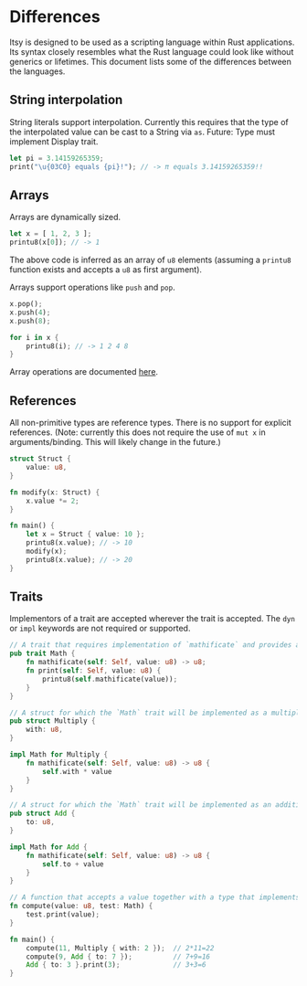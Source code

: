 # Differences

Itsy is designed to be used as a scripting language within Rust applications. Its syntax closely resembles what the Rust language could look like without generics or lifetimes.
This document lists some of the differences between the languages.

## String interpolation

String literals support interpolation. Currently this requires that the type of the interpolated value can be cast to a String via `as`. Future: Type must implement Display trait.


```rust
let pi = 3.14159265359;
print("\u{03C0} equals {pi}!"); // -> π equals 3.14159265359!!
```

## Arrays

Arrays are dynamically sized.

```rust
let x = [ 1, 2, 3 ];
printu8(x[0]); // -> 1
```

The above code is inferred as an array of `u8` elements (assuming a `printu8` function exists and accepts a `u8` as first argument).

Arrays support operations like `push` and `pop`.

```rust
x.pop();
x.push(4);
x.push(8);

for i in x {
    printu8(i); // -> 1 2 4 8
}
```

Array operations are documented [here](builtin.array.md).

## References

All non-primitive types are reference types. There is no support for explicit references. (Note: currently this does not require the use of `mut x` in arguments/binding. This will likely change in the future.)

```rust
struct Struct {
    value: u8,
}

fn modify(x: Struct) {
    x.value *= 2;
}

fn main() {
    let x = Struct { value: 10 };
    printu8(x.value); // -> 10
    modify(x);
    printu8(x.value); // -> 20
}
```

## Traits

Implementors of a trait are accepted wherever the trait is accepted. The `dyn` or `impl` keywords are not required or supported.

```rust
// A trait that requires implementation of `mathificate` and provides a `print` function
pub trait Math {
    fn mathificate(self: Self, value: u8) -> u8;
    fn print(self: Self, value: u8) {
        printu8(self.mathificate(value));
    }
}

// A struct for which the `Math` trait will be implemented as a multiplication.
pub struct Multiply {
    with: u8,
}

impl Math for Multiply {
    fn mathificate(self: Self, value: u8) -> u8 {
        self.with * value
    }
}

// A struct for which the `Math` trait will be implemented as an addition.
pub struct Add {
    to: u8,
}

impl Math for Add {
    fn mathificate(self: Self, value: u8) -> u8 {
        self.to + value
    }
}

// A function that accepts a value together with a type that implements `Math`.
fn compute(value: u8, test: Math) {
    test.print(value);
}

fn main() {
    compute(11, Multiply { with: 2 });  // 2*11=22
    compute(9, Add { to: 7 });          // 7+9=16
    Add { to: 3 }.print(3);             // 3+3=6
}
```